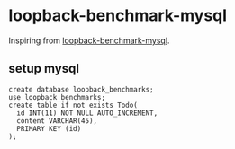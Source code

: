 # loopback-benchmark-mysql

Inspiring from [loopback-benchmark-mysql](https://github.com/strongloop-community/loopback-benchmark-mongodb).

## setup mysql
```
create database loopback_benchmarks;
use loopback_benchmarks;
create table if not exists Todo(
  id INT(11) NOT NULL AUTO_INCREMENT,
  content VARCHAR(45),
  PRIMARY KEY (id)
);
```